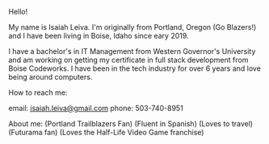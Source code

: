 Hello!

My name is Isaiah Leiva. I'm originally from Portland, Oregon (Go Blazers!) and I have been living in Boise, Idaho since eary 2019. 

I have a bachelor's in IT Management from Western Governor's University and am working on getting my certificate in full stack development from Boise Codeworks. I have been in the tech industry for over 6 years and love being around computers. 

How to reach me:

email: isaiah.leiva@gmail.com
phone: 503-740-8951


About me:
(Portland Trailblazers Fan)
(Fluent in Spanish)
(Loves to travel)
(Futurama fan)
(Loves the Half-Life Video Game franchise)


